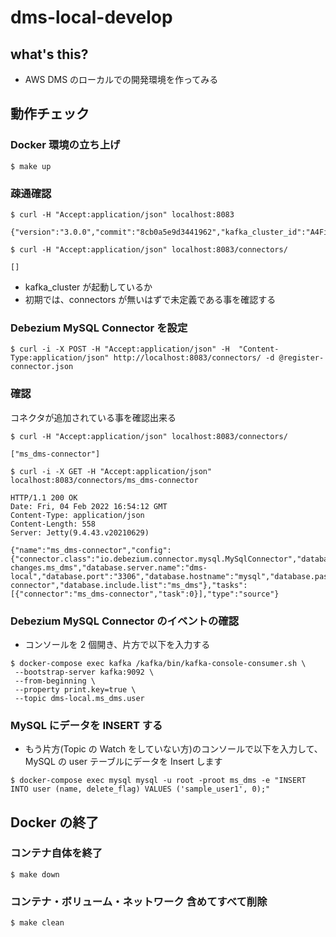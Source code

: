 # dms-local-develop

## what's this?

- AWS DMS のローカルでの開発環境を作ってみる

## 動作チェック

### Docker 環境の立ち上げ

```
$ make up
```

### 疎通確認

```
$ curl -H "Accept:application/json" localhost:8083

{"version":"3.0.0","commit":"8cb0a5e9d3441962","kafka_cluster_id":"A4Fi476dTauyDQw9Kv0EjQ"}

$ curl -H "Accept:application/json" localhost:8083/connectors/

[]
```

- kafka_cluster が起動しているか
- 初期では、connectors が無いはずで未定義である事を確認する

### Debezium MySQL Connector を設定

```
$ curl -i -X POST -H "Accept:application/json" -H  "Content-Type:application/json" http://localhost:8083/connectors/ -d @register-connector.json
```

### 確認

コネクタが追加されている事を確認出来る

```
$ curl -H "Accept:application/json" localhost:8083/connectors/

["ms_dms-connector"]

$ curl -i -X GET -H "Accept:application/json" localhost:8083/connectors/ms_dms-connector

HTTP/1.1 200 OK
Date: Fri, 04 Feb 2022 16:54:12 GMT
Content-Type: application/json
Content-Length: 558
Server: Jetty(9.4.43.v20210629)

{"name":"ms_dms-connector","config":{"connector.class":"io.debezium.connector.mysql.MySqlConnector","database.allowPublicKeyRetrieval":"true","database.user":"root","database.server.id":"1","tasks.max":"1","database.history.kafka.bootstrap.servers":"kafka:9092","database.history.kafka.topic":"schema-changes.ms_dms","database.server.name":"dms-local","database.port":"3306","database.hostname":"mysql","database.password":"root","name":"ms_dms-connector","database.include.list":"ms_dms"},"tasks":[{"connector":"ms_dms-connector","task":0}],"type":"source"}
```

### Debezium MySQL Connector のイベントの確認

- コンソールを 2 個開き、片方で以下を入力する

```
$ docker-compose exec kafka /kafka/bin/kafka-console-consumer.sh \
 --bootstrap-server kafka:9092 \
 --from-beginning \
 --property print.key=true \
 --topic dms-local.ms_dms.user
```

### MySQL にデータを INSERT する

- もう片方(Topic の Watch をしていない方)のコンソールで以下を入力して、MySQL の user テーブルにデータを Insert します

```
$ docker-compose exec mysql mysql -u root -proot ms_dms -e "INSERT INTO user (name, delete_flag) VALUES ('sample_user1', 0);"
```

## Docker の終了

### コンテナ自体を終了

```
$ make down
```

### コンテナ・ボリューム・ネットワーク 含めてすべて削除

```
$ make clean
```
